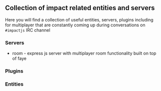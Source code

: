 ## Collection of impact related entities and servers ##

Here you will find a collection of useful entities, servers, plugins including for multiplayer that are constantly coming up during
conversations on `#impactjs` IRC channel

### Servers

* room - express js server with multiplayer room functionality built on top of faye

### Plugins


### Entities


